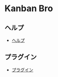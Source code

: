 # Kanban Bro

## ヘルプ

- [ヘルプ](https://girasolenergy.github.io/girasol-tvbro-doc/help)

## プラグイン

- [プラグイン](PLUGIN.md)
